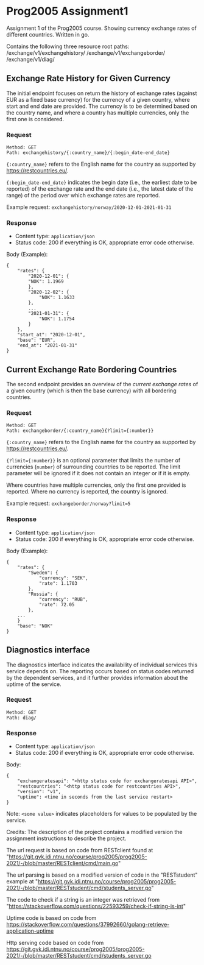 # Prog2005 Assignment1

Assignment 1 of the Prog2005 course. Showing currency exchange rates of different countries. Written in go.

Contains the following three resource root paths:
/exchange/v1/exchangehistory/
/exchange/v1/exchangeborder/
/exchange/v1/diag/

## Exchange Rate History for Given Currency

The initial endpoint focuses on return the history of exchange rates (against EUR as a fixed base currency) for the currency of a given country, where start and end date are provided. The currency is to be determined based on the country name, and where a country has multiple currencies, only the first one is considered.

### Request

```
Method: GET
Path: exchangehistory/{:country_name}/{:begin_date-end_date}
```

`{:country_name}` refers to the English name for the country as supported by https://restcountries.eu/.

`{:begin_date-end_date}` indicates the begin date (i.e., the earliest date to be reported) of the exchange rate and the end date (i.e., the latest date of the range) of the period over which exchange rates are reported.

Example request: `exchangehistory/norway/2020-12-01-2021-01-31`

### Response

* Content type: `application/json`
* Status code: 200 if everything is OK, appropriate error code otherwise.

Body (Example):
```
{
    "rates": {
        "2020-12-01": {
        "NOK": 1.1969
        },
        "2020-12-02": {
            "NOK": 1.1633
        },
        ...
        "2021-01-31": {
            "NOK": 1.1754
        }
    },
    "start_at": "2020-12-01",
    "base": "EUR",
    "end_at": "2021-01-31"
}
```

## Current Exchange Rate Bordering Countries

The second endpoint provides an overview of the *current exchange rates* of a given country (which is then the base currency) with all bordering countries.

### Request

```
Method: GET
Path: exchangeborder/{:country_name}{?limit={:number}}
```


`{:country_name}` refers to the English name for the country as supported by https://restcountries.eu/.

`{?limit={:number}}` is an optional parameter that limits the number of currencies (`number`) of surrounding countries to be reported.
The limit parameter will be ignored if it does not contain an integer or if it is empty. 

Where countries have multiple currencies, only the first one provided is reported. Where no currency is reported, the country is ignored.

Example request: 
`exchangeborder/norway?limit=5`

### Response

* Content type: `application/json`
* Status code: 200 if everything is OK, appropriate error code otherwise.

Body (Example):
```
{
    "rates": {
        "Sweden": {
            "currency": "SEK", 
            "rate": 1.1703
        },
        "Russia": {
            "currency": "RUB",
            "rate": 72.05
        }, 
    ...
    }
    "base": "NOK"
}
```

## Diagnostics interface

The diagnostics interface indicates the availability of individual services this service depends on. The reporting occurs based on status codes returned by the dependent services, and it further provides information about the uptime of the service.

### Request

```
Method: GET
Path: diag/
```

### Response

* Content type: `application/json`
* Status code: 200 if everything is OK, appropriate error code otherwise. 

Body:
```
{
    "exchangeratesapi": "<http status code for exchangeratesapi API>",
    "restcountries": "<http status code for restcountries API>",
    "version": "v1",
    "uptime": <time in seconds from the last service restart>
}
```

Note: `<some value>` indicates placeholders for values to be populated by the service.

Credits:
The description of the project contains a modified version the assignment instructions to describe the project.

The url request is based on code from RESTclient found at
"https://git.gvk.idi.ntnu.no/course/prog2005/prog2005-2021/-/blob/master/RESTclient/cmd/main.go"

The url parsing is based on a modified version of code in the "RESTstudent" example at 
"https://git.gvk.idi.ntnu.no/course/prog2005/prog2005-2021/-/blob/master/RESTstudent/cmd/students_server.go"

The code to check if a string is an integer was retrieved from 
"https://stackoverflow.com/questions/22593259/check-if-string-is-int"

Uptime code is based on code from 
https://stackoverflow.com/questions/37992660/golang-retrieve-application-uptime

Http serving code based on code from
https://git.gvk.idi.ntnu.no/course/prog2005/prog2005-2021/-/blob/master/RESTstudent/cmd/students_server.go
